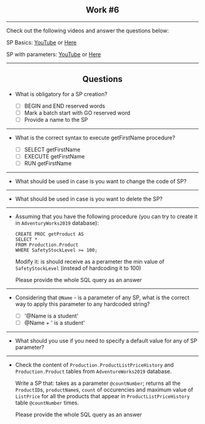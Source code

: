 <h2 align="center">Work #6</h2>

---

Check out the following videos and answer the questions below:


SP Basics: [YouTube](https://www.youtube.com/watch?v=fjNsRV4zLdc) or [Here]()

SP with parameters: [YouTube](https://www.youtube.com/watch?v=Vs-atxMs4mw) or [Here]()

---

<h2 align="center">Questions</h2>

* What is obligatory for a SP creation? 

    - [ ] BEGIN and END reserved words
    - [ ] Mark a batch start with GO reserved word
	- [ ] Provide a name to the SP

---	
* What is the correct syntax to execute getFirstName procedure?

    - [ ] SELECT getFirstName
    - [ ] EXECUTE getFirstName
	- [ ] RUN getFirstName

---	
* What should be used in case is you want to change the code of SP? 

---	
* What should be used in case is you want to delete the SP? 

---
* Assuming that you have the following procedure (you can try to create it in `AdventuryWorks2019` database):

	```
	CREATE PROC getProduct AS
	SELECT *
	FROM Production.Product
	WHERE SafetyStockLevel >= 100;
	```

	Modify it: is should receive as a perameter the min value of `SafetyStockLevel` (instead of hardcoding it to 100)

	Please provide the whole SQL query as an answer
	
---
* Considering that `@Name` - is a parameter of any SP, what is the correct way to apply this parameter to any hardcoded string? 

    - [ ] '@Name is a student'
    - [ ] @Name + ' is a student'
	
---
* What should you use if you need to specify a default value for any of SP parameter? 

---
* Check the content of `Production.ProductListPriceHistory` and `Production.Product` tables from `AdventureWorks2019` database.

	Write a SP that:
	takes as a parameter `@countNumber`;
	returns all the `ProductID`s, `productName`s, `count` of occurencies and maximum value of `ListPrice` for all the products that appear in `ProductListPriceHistory` table `@countNumber` times.

	Please provide the whole SQL query as an answer
